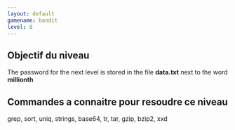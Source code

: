 ```yaml
---
layout: default
gamename: bandit
level: 8
---
```

Objectif du niveau
----------
The password for the next level is stored in the file **data.txt**
next to the word **millionth**

Commandes a connaitre pour resoudre ce niveau
-----------------------------------------
grep, sort, uniq, strings, base64, tr, tar, gzip, bzip2, xxd
